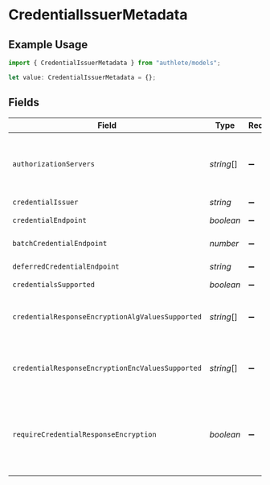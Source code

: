 # CredentialIssuerMetadata

## Example Usage

```typescript
import { CredentialIssuerMetadata } from "authlete/models";

let value: CredentialIssuerMetadata = {};
```

## Fields

| Field                                                                                                                                                                                                                                                                                                                  | Type                                                                                                                                                                                                                                                                                                                   | Required                                                                                                                                                                                                                                                                                                               | Description                                                                                                                                                                                                                                                                                                            |
| ---------------------------------------------------------------------------------------------------------------------------------------------------------------------------------------------------------------------------------------------------------------------------------------------------------------------- | ---------------------------------------------------------------------------------------------------------------------------------------------------------------------------------------------------------------------------------------------------------------------------------------------------------------------- | ---------------------------------------------------------------------------------------------------------------------------------------------------------------------------------------------------------------------------------------------------------------------------------------------------------------------- | ---------------------------------------------------------------------------------------------------------------------------------------------------------------------------------------------------------------------------------------------------------------------------------------------------------------------- |
| `authorizationServers`                                                                                                                                                                                                                                                                                                 | *string*[]                                                                                                                                                                                                                                                                                                             | :heavy_minus_sign:                                                                                                                                                                                                                                                                                                     | The identifiers of the authorization servers that the credential issuer relies on for authorization.<br/>This property corresponds to the authorization_servers metadata. When the credential issuer works<br/>as an authorization server for itself, this property should be omitted.<br/>                            |
| `credentialIssuer`                                                                                                                                                                                                                                                                                                     | *string*                                                                                                                                                                                                                                                                                                               | :heavy_minus_sign:                                                                                                                                                                                                                                                                                                     | The identifier of a credential request.                                                                                                                                                                                                                                                                                |
| `credentialEndpoint`                                                                                                                                                                                                                                                                                                   | *boolean*                                                                                                                                                                                                                                                                                                              | :heavy_minus_sign:                                                                                                                                                                                                                                                                                                     | The URL of the credential endpoint of the credential issuer.                                                                                                                                                                                                                                                           |
| `batchCredentialEndpoint`                                                                                                                                                                                                                                                                                              | *number*                                                                                                                                                                                                                                                                                                               | :heavy_minus_sign:                                                                                                                                                                                                                                                                                                     | The URL of the batch credential endpoint of the credential issuer.                                                                                                                                                                                                                                                     |
| `deferredCredentialEndpoint`                                                                                                                                                                                                                                                                                           | *string*                                                                                                                                                                                                                                                                                                               | :heavy_minus_sign:                                                                                                                                                                                                                                                                                                     | The URL of the deferred credential endpoint of the credential issuer.                                                                                                                                                                                                                                                  |
| `credentialsSupported`                                                                                                                                                                                                                                                                                                 | *boolean*                                                                                                                                                                                                                                                                                                              | :heavy_minus_sign:                                                                                                                                                                                                                                                                                                     | A JSON array describing supported credentials.                                                                                                                                                                                                                                                                         |
| `credentialResponseEncryptionAlgValuesSupported`                                                                                                                                                                                                                                                                       | *string*[]                                                                                                                                                                                                                                                                                                             | :heavy_minus_sign:                                                                                                                                                                                                                                                                                                     | The supported JWE `alg` algorithms for credential response encryption. This property corresponds<br/>to the `credential_response_encryption.alg_values_supported` metadata.<br/>                                                                                                                                       |
| `credentialResponseEncryptionEncValuesSupported`                                                                                                                                                                                                                                                                       | *string*[]                                                                                                                                                                                                                                                                                                             | :heavy_minus_sign:                                                                                                                                                                                                                                                                                                     | The supported JWE `enc` algorithms for credential response encryption. This property corresponds<br/>to the `credential_response_encryption.enc_values_supported` metadata.<br/>                                                                                                                                       |
| `requireCredentialResponseEncryption`                                                                                                                                                                                                                                                                                  | *boolean*                                                                                                                                                                                                                                                                                                              | :heavy_minus_sign:                                                                                                                                                                                                                                                                                                     | The boolean flag indicating whether credential response encryption is required. This property<br/>corresponds to the `credential_response_encryption.encryption_required metadata`. If this flag<br/>is `true`, every credential request to the credential issuer must include the `credential_response_encryption`<br/>property.<br/> |